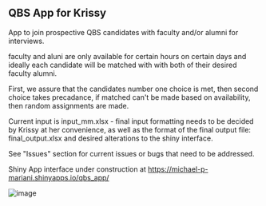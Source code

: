 ## QBS App for Krissy

App to join prospective QBS candidates with faculty and/or alumni for interviews.

faculty and aluni are only available for certain hours on certain days and ideally
each candidate will be matched with with both of their desired faculty alumni.

First, we assure that the candidates number one choice is met, then second choice takes precadance,
if matched can't be made based on availability, then random assignments are made.  

Current input is input_mm.xlsx - final input formatting needs to be decided by Krissy at her convenience, 
as well as the format of the final output file: final_output.xlsx and desired alterations to the shiny interface. 

See "Issues" section for current issues or bugs that need to be addressed. 

Shiny App interface under construction at https://michael-p-mariani.shinyapps.io/qbs_app/

![image](https://github.com/user-attachments/assets/6367e151-a7fa-41c6-80b0-2ec0507c31dc)


